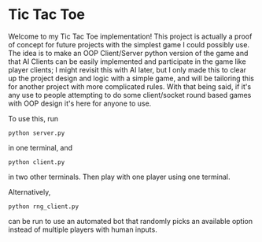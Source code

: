 # Tic Tac Toe
Welcome to my Tic Tac Toe implementation! 
This project is actually a proof of concept for future projects with the simplest game I could possibly use. The idea is to make an OOP Client/Server python version of the game and that AI Clients can be easily implemented and participate in the game like player clients; I might revisit this with AI later, but I only made this to clear up the project design and logic with a simple game, and will be tailoring this for another project with more complicated rules. With that being said, if it's any use to people attempting to do some client/socket round based games with OOP design it's here for anyone to use. 

To use this, run 
```
python server.py
```
in one terminal, and

```
python client.py
```
in two other terminals. Then play with one player using one terminal.  

Alternatively,
```
python rng_client.py
```
can be run to use an automated bot that randomly picks an available option instead of multiple players with human inputs.
